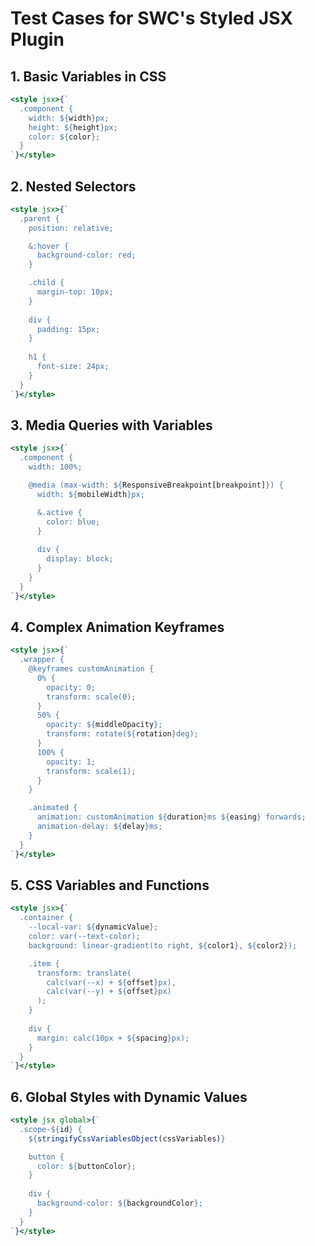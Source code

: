 # Test Cases for SWC's Styled JSX Plugin

## 1. Basic Variables in CSS
```jsx
<style jsx>{`
  .component {
    width: ${width}px;
    height: ${height}px;
    color: ${color};
  }
`}</style>
```

## 2. Nested Selectors
```jsx
<style jsx>{`
  .parent {
    position: relative;

    &:hover {
      background-color: red;
    }

    .child {
      margin-top: 10px;
    }
    
    div {
      padding: 15px;
    }
    
    h1 {
      font-size: 24px;
    }
  }
`}</style>
```

## 3. Media Queries with Variables
```jsx
<style jsx>{`
  .component {
    width: 100%;

    @media (max-width: ${ResponsiveBreakpoint[breakpoint]}) {
      width: ${mobileWidth}px;

      &.active {
        color: blue;
      }
      
      div {
        display: block;
      }
    }
  }
`}</style>
```

## 4. Complex Animation Keyframes
```jsx
<style jsx>{`
  .wrapper {
    @keyframes customAnimation {
      0% {
        opacity: 0;
        transform: scale(0);
      }
      50% {
        opacity: ${middleOpacity};
        transform: rotate(${rotation}deg);
      }
      100% {
        opacity: 1;
        transform: scale(1);
      }
    }

    .animated {
      animation: customAnimation ${duration}ms ${easing} forwards;
      animation-delay: ${delay}ms;
    }
  }
`}</style>
```

## 5. CSS Variables and Functions
```jsx
<style jsx>{`
  .container {
    --local-var: ${dynamicValue};
    color: var(--text-color);
    background: linear-gradient(to right, ${color1}, ${color2});

    .item {
      transform: translate(
        calc(var(--x) + ${offset}px),
        calc(var(--y) + ${offset}px)
      );
    }
    
    div {
      margin: calc(10px + ${spacing}px);
    }
  }
`}</style>
```

## 6. Global Styles with Dynamic Values
```jsx
<style jsx global>{`
  .scope-${id} {
    ${stringifyCssVariablesObject(cssVariables)}

    button {
      color: ${buttonColor};
    }
    
    div {
      background-color: ${backgroundColor};
    }
  }
`}</style>
```